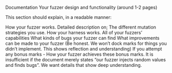 Documentation
Your fuzzer design and functionality (around 1-2 pages)

This section should explain, in a readable manner:

How your fuzzer works. Detailed description on;
The different mutation strategies you use.
How your harness works.
All of your fuzzers’ capabilities
What kinds of bugs your fuzzer can find
What improvements can be made to your fuzzer (Be honest. We won’t dock marks for things you didn’t implement. This shows reflection and understanding)
If you attempt any bonus marks - How your fuzzer achieves these bonus marks.
It is insufficient if the document merely states “our fuzzer injects random values and finds bugs”. We want details that show deep understanding.

